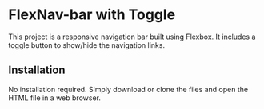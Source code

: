 # FlexNav-bar with Toggle

This project is a responsive navigation bar built using Flexbox. It includes a toggle button to show/hide the navigation links.

## Installation

No installation required. Simply download or clone the files and open the HTML file in a web browser.

